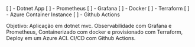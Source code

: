 [ ] - Dotnet App
[ ] - Prometheus
[ ] - Grafana
[ ] - Docker
[ ] - Terraform
[ ] - Azure Container Instance
[ ] - Github Actions

Objetivo: Aplicação em dotnet mvc.
          Observabilidade com Grafana e Prometheus,
          Containerizado com docker e provisionado com Terraform,
          Deploy em um Azure ACI. CI/CD com Github Actions.

